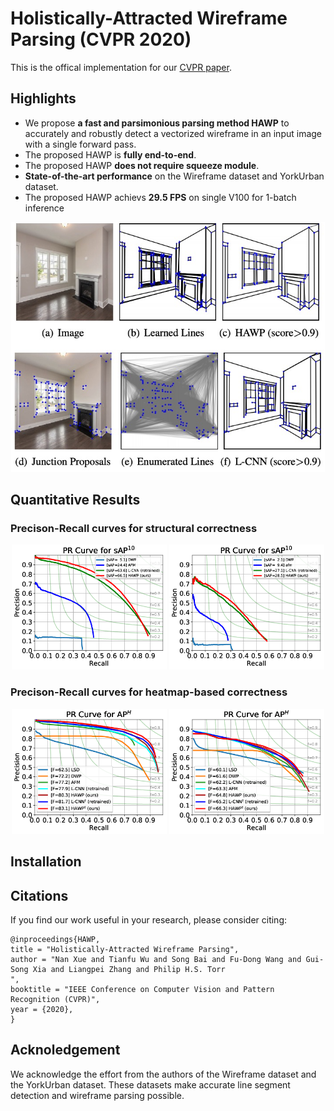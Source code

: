 # Holistically-Attracted Wireframe Parsing (CVPR 2020)

This is the offical implementation for our [CVPR paper](https://arxiv.org/pdf/2003.01663).

## Highlights
- We propose **a fast and parsimonious parsing method HAWP** to accurately and robustly detect a vectorized wireframe in an input image with a single forward pass. 
- The proposed HAWP is **fully end-to-end**.
- The proposed HAWP **does not require squeeze module**.
- **State-of-the-art performance** on the Wireframe dataset and YorkUrban dataset.
- The proposed HAWP achievs **29.5 FPS** on single V100 for 1-batch inference

<p align="center">
<img src="figures/teaser.png" height="400" >
<p>

## Quantitative Results


### Precison-Recall curves for structural correctness
<p align="center">
<img src="figures/sAP10-wireframe.png" height="200" >
<img src="figures/sAP10-york.png" height="200" >
<p>

### Precison-Recall curves for heatmap-based correctness
<p align="center">
<img src="figures/APH-wireframe.png" height="200" >
<img src="figures/APH-york.png" height="200" >
<p>




## Installation

## Citations
If you find our work useful in your research, please consider citing:
```
@inproceedings{HAWP,
title = "Holistically-Attracted Wireframe Parsing",
author = "Nan Xue and Tianfu Wu and Song Bai and Fu-Dong Wang and Gui-Song Xia and Liangpei Zhang and Philip H.S. Torr
",
booktitle = "IEEE Conference on Computer Vision and Pattern Recognition (CVPR)",
year = {2020},
}
```

## Acknoledgement
We acknowledge the effort from the authors of the Wireframe dataset and the YorkUrban dataset. These datasets make accurate line segment detection and wireframe parsing possible.